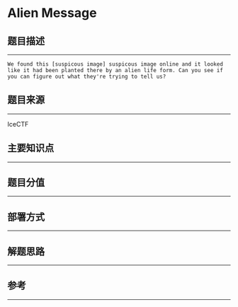 # Alien Message

## 题目描述
---
```
We found this [suspicous image] suspicous image online and it looked like it had been planted there by an alien life form. Can you see if you can figure out what they're trying to tell us? 
```

## 题目来源
---
IceCTF

## 主要知识点
---


## 题目分值
---


## 部署方式
---


## 解题思路
---


## 参考
---
